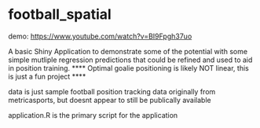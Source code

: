 # football_spatial

demo:
https://www.youtube.com/watch?v=BI9Fpgh37uo

A basic Shiny Application to demonstrate some of the potential with some simple mutliple regression predictions that could be refined and used to aid in position training. 
**** Optimal goalie positioning is likely NOT linear, this is just a fun project ****

data is just sample football position tracking data originally from metricasports, but doesnt appear to still be publically available

application.R is the primary script for the application
